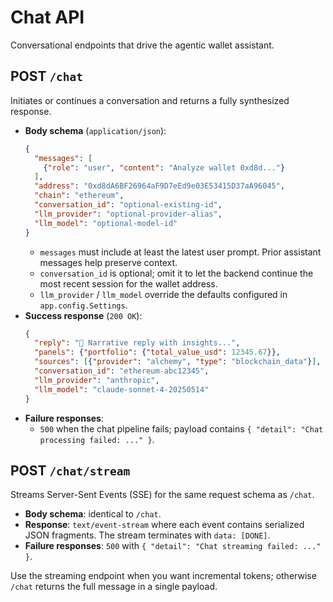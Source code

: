 # Chat API

Conversational endpoints that drive the agentic wallet assistant.

## POST `/chat`

Initiates or continues a conversation and returns a fully synthesized response.

- **Body schema** (`application/json`):
  ```json
  {
    "messages": [
      {"role": "user", "content": "Analyze wallet 0xd8d..."}
    ],
    "address": "0xd8dA6BF26964aF9D7eEd9e03E53415D37aA96045",
    "chain": "ethereum",
    "conversation_id": "optional-existing-id",
    "llm_provider": "optional-provider-alias",
    "llm_model": "optional-model-id"
  }
  ```
  - `messages` must include at least the latest user prompt. Prior assistant messages help preserve context.
  - `conversation_id` is optional; omit it to let the backend continue the most recent session for the wallet address.
  - `llm_provider` / `llm_model` override the defaults configured in `app.config.Settings`.
- **Success response** (`200 OK`):
  ```json
  {
    "reply": "🤖 Narrative reply with insights...",
    "panels": {"portfolio": {"total_value_usd": 12345.67}},
    "sources": [{"provider": "alchemy", "type": "blockchain_data"}],
    "conversation_id": "ethereum-abc12345",
    "llm_provider": "anthropic",
    "llm_model": "claude-sonnet-4-20250514"
  }
  ```
- **Failure responses**:
  - `500` when the chat pipeline fails; payload contains `{ "detail": "Chat processing failed: ..." }`.

## POST `/chat/stream`

Streams Server-Sent Events (SSE) for the same request schema as `/chat`.

- **Body schema**: identical to `/chat`.
- **Response**: `text/event-stream` where each event contains serialized JSON fragments. The stream terminates with `data: [DONE]`.
- **Failure responses**: `500` with `{ "detail": "Chat streaming failed: ..." }`.

Use the streaming endpoint when you want incremental tokens; otherwise `/chat` returns the full message in a single payload.
